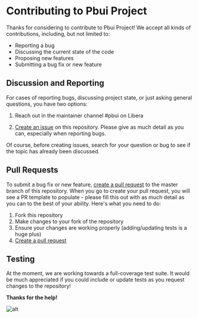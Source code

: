 # Contributing to Pbui Project

Thanks for considering to contribute to Pbui Project! We accept all kinds of contributions, including, but not limited to:

- Reporting a bug
- Discussing the current state of the code
- Proposing new features
- Submitting a bug fix or new feature

## Discussion and Reporting

For cases of reporting bugs, discussing project state, or just asking general questions, you have two options:

1. Reach out in the maintainer channel #pbui on Libera

2. [Create an issue](https://github.com/pbui-project/pbui-main/issues) on this repository.
Please give as much detail as you can, especially when reporting bugs.

Of course, before creating issues, search for your question or bug to see if the topic has already been discussed.

## Pull Requests

To submit a bug fix or new feature, [create a pull request](https://github.com/pbui-project/pbui-main/pulls) to the master branch of this repository.
When you go to create your pull request, you will see a PR template to populate - please fill this out with as much detail as you can to
the best of your ability. Here's what you need to do:

1. Fork this repository
3. Make changes to your fork of the repository
4. Ensure your changes are working properly (adding/updating tests is a huge plus)
5. [Create a pull request](https://github.com/pbui-project/pbui-main/pulls)


## Testing

At the moment, we are working towards a full-coverage test suite.
It would be much appreciated if you could include or update tests as you request changes to the repository!


**Thanks for the help!**

![alt](https://chadpaste.com/f/uiw.gif)
